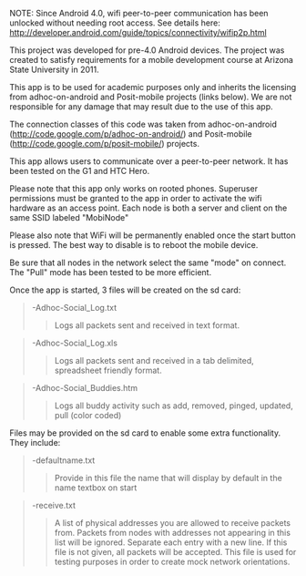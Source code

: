 NOTE:
Since Android 4.0, wifi peer-to-peer communication has been unlocked without needing root access. See details here: http://developer.android.com/guide/topics/connectivity/wifip2p.html

This project was developed for pre-4.0 Android devices. The project was created to satisfy requirements for a mobile development course at Arizona State University in 2011.


This app is to be used for academic purposes only and inherits the licensing from adhoc-on-android and Posit-mobile projects (links below). We are not responsible for any damage that may result due to the use of this app.

The connection classes of this code was taken from adhoc-on-android (http://code.google.com/p/adhoc-on-android/) and Posit-mobile (http://code.google.com/p/posit-mobile/) projects.

This app allows users to communicate over a peer-to-peer network. It has been tested on the G1 and HTC Hero.

Please note that this app only works on rooted phones. Superuser permissions must be granted to the app in order to activate the wifi hardware as an access point. Each node is both a server and client on the same SSID labeled "MobiNode"

Please also note that WiFi will be permanently enabled once the start button is pressed. The best way to disable is to reboot the mobile device.

Be sure that all nodes in the network select the same "mode" on connect. The "Pull" mode has been tested to be more efficient.

Once the app is started, 3 files will be created on the sd card:
> -Adhoc-Social\_Log.txt
> > Logs all packets sent and received in text format.

> -Adhoc-Social\_Log.xls
> > Logs all packets sent and received in a tab delimited, spreadsheet friendly format.

> -Adhoc-Social\_Buddies.htm
> > Logs all buddy activity such as add, removed, pinged, updated, pull (color coded)

Files may be provided on the sd card to enable some extra functionality. They include:

> -defaultname.txt
> > Provide in this file the name that will display by default in the name textbox on start

> -receive.txt
> > A list of physical addresses you are allowed to receive packets from. Packets from nodes with addresses not appearing in this list will be ignored. Separate each entry with a new line. If this file is not given, all packets will be accepted. This file is used for testing purposes in order to create mock network orientations.
